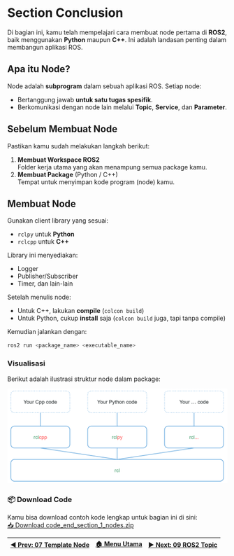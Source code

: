 # Section Conclusion

Di bagian ini, kamu telah mempelajari cara membuat node pertama di **ROS2**, baik menggunakan **Python** maupun **C++**. Ini adalah landasan penting dalam membangun aplikasi ROS.

## Apa itu Node?

Node adalah **subprogram** dalam sebuah aplikasi ROS. Setiap node:
- Bertanggung jawab **untuk satu tugas spesifik**.
- Berkomunikasi dengan node lain melalui **Topic**, **Service**, dan **Parameter**.

## Sebelum Membuat Node

Pastikan kamu sudah melakukan langkah berikut:

1. **Membuat Workspace ROS2**  
   Folder kerja utama yang akan menampung semua package kamu.
2. **Membuat Package** (Python / C++)  
   Tempat untuk menyimpan kode program (node) kamu.

## Membuat Node

Gunakan client library yang sesuai:

- `rclpy` untuk **Python**
- `rclcpp` untuk **C++**

Library ini menyediakan:
- Logger
- Publisher/Subscriber
- Timer, dan lain-lain

Setelah menulis node:

- Untuk C++, lakukan **compile** (`colcon build`)
- Untuk Python, cukup **install** saja (`colcon build` juga, tapi tanpa compile)

Kemudian jalankan dengan:

```bash
ros2 run <package_name> <executable_name>
```

### Visualisasi

Berikut adalah ilustrasi struktur node dalam package:

![ROS2 Package Architecture](/assets/ros2_package_architecture.png)


### 📦 Download Code

Kamu bisa download contoh kode lengkap untuk bagian ini di sini:  
[📥 Download code_end_section_1_nodes.zip](code_end_section_1_nodes.zip)

| [◀️ Prev: 07 Template Node](../07_template_node/) | [🏠 Menu Utama](/) | [▶️ Next: 09 ROS2 Topic](/section2_topics/09_ros2_topic/) |
| ------------------------------------------------ | ----------------- | -------------------------------------------------------- |